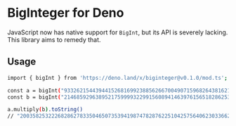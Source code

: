 # BigInteger for Deno

JavaScript now has native support for `BigInt`, but its API is severely lacking.
This library aims to remedy that.

## Usage

```sh
import { bigInt } from 'https://deno.land/x/biginteger@v0.1.0/mod.ts';

const a = bigInt("93326215443944152681699238856266700490715968264381621468592963895217599993229915")
const b = bigInt("21468592963895217599993229915608941463976156518286253697920827214685929638952175")

a.multiply(b).toString()
// "2003582532226828627833504650735394198747828762251042575640623033662674699410937703900077350590593427232847990042248639450943589181129260182420626320274464315125n"
```
